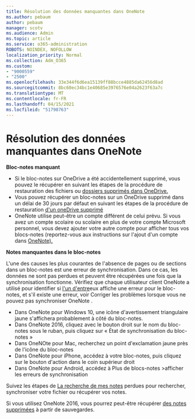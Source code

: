 ```yaml
---
title: Résolution des données manquantes dans OneNote
ms.author: pebaum
author: pebaum
manager: scotv
ms.audience: Admin
ms.topic: article
ms.service: o365-administration
ROBOTS: NOINDEX, NOFOLLOW
localization_priority: Normal
ms.collection: Adm_O365
ms.custom:
- "9000559"
- "2500"
ms.openlocfilehash: 33e344f6d6ea15139ff88bcce4885da62456d8ad
ms.sourcegitcommit: 8bc60ec34bc1e40685e3976576e04a2623f63a7c
ms.translationtype: MT
ms.contentlocale: fr-FR
ms.lasthandoff: 04/15/2021
ms.locfileid: "51798763"
---
```

# <a name="resolving-missing-data-in-onenote"></a>Résolution des données manquantes dans OneNote

**Bloc-notes manquant**

- Si le bloc-notes sur OneDrive a été accidentellement supprimé, vous pouvez le récupérer en suivant les étapes de la procédure de restauration des fichiers ou [dossiers supprimés dans OneDrive.](https://support.office.com/article/949ada80-0026-4db3-a953-c99083e6a84f)
- Vous pouvez récupérer un bloc-notes sur un OneDrive supprimé dans un délai de 30 jours par défaut en suivant les étapes de la procédure de restauration [d'un oneDrive supprimé](https://docs.microsoft.com/onedrive/restore-deleted-onedrive)
- OneNote utilise peut-être un compte différent de celui prévu. Si vous avez un compte scolaire ou scolaire en plus de votre compte Microsoft personnel, vous devez ajouter votre autre compte pour afficher tous vos blocs-notes (reportez-vous aux instructions sur l'ajout d'un compte dans [OneNote).](https://support.office.com/article/5afff855-54ee-47e4-a773-db048d4ac299)

**Notes manquantes dans le bloc-notes**

L'une des causes les plus courantes de l'absence de pages ou de sections dans un bloc-notes est une erreur de synchronisation. Dans ce cas, les données ne sont pas perdues et peuvent être récupérées une fois que la synchronisation fonctionne. Vérifiez que chaque utilisateur client OneNote a utilisé pour identifier si [l'un d'entre](https://support.office.com/article/299495ef-66d1-448f-90c1-b785a6968d45)eux affiche une erreur pour le bloc-notes, et s'il existe une erreur, voir Corriger les problèmes lorsque vous ne pouvez pas synchroniser OneNote .

- Dans OneNote pour Windows 10, une icône d'avertissement triangulaire jaune s'affichera probablement à côté du bloc-notes.
- Dans OneNote 2016, cliquez avec le bouton droit sur le nom du bloc-notes sous le ruban, puis cliquez sur « État de synchronisation du bloc-notes »
- Dans OneNOte pour Mac, recherchez un point d'exclamation jaune près de l'icône du bloc-notes
- Dans OneNote pour iPhone, accédez à votre bloc-notes, puis cliquez sur le bouton d'action dans le coin supérieur droit
- Dans OneNote pour Android, accédez à Plus de blocs-notes >afficher les erreurs de synchronisation

Suivez les étapes de [La recherche de mes notes](https://support.office.com/article/32cb2bd7-afe7-44d2-a711-398a88421287) perdues pour rechercher, synchroniser votre fichier ou récupérer vos notes.

Si vous utilisez OneNote 2016, vous pourrez peut-être récupérer [des notes supprimées](https://support.office.com/article/32ed1036-74fd-4c21-bc28-033a486e6b14) à partir de sauvegardes.